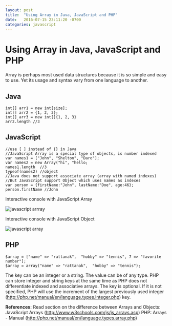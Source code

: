 ```yaml
---
layout: post
title:  "Using Array in Java, JavaScript and PHP"
date:   2016-07-15 23:11:20 -0700
categories: javascript
---
```


# Using Array in Java, JavaScript and PHP
Array is perhaps most used data structures because it is so simple and easy to use. Yet its usage and syntax vary from one language to another.

## Java
```
int[] arr1 = new int[size];
int[] arr2 = {1, 2, 3};
int[] arr3 = new int[]{1, 2, 3}
arr2.length //3
```

## JavaScript
```
//use [ ] instead of {} in Java
//JavaScript Array is a special type of objects, is number indexed
var names1 = ["John", "Shelton", "Daro"];
var names2 = new Array("hi", "hello;
names1.length  //3
typeof(names2) //object
//Java does not support associate array (array with named indexes)
//But JavaScript support Object which uses names as indexes
var person = {firstName:"John", lastName:"Doe", age:46};
person.firstName //John
```
Interactive console with JavaScript Array

![javascript arrray](https://qph.ec.quoracdn.net/main-qimg-e5cf348428125fa9b7cf66c9840ee559?convert_to_webp=true)

Interactive console with JavaScript Object

![javascript array](https://qph.ec.quoracdn.net/main-qimg-2b6ea42e1d0d4341ee1e9464a601b649?convert_to_webp=true)

## PHP
```
$array = ["name" => "rattanak",  "hobby" => "tennis", 7 => "favorite number"];
$array = array("name" => "rattanak",  "hobby" => "tennis");
```
The key can be an integer or a string. The value can be of any type.
PHP can store integer and string keys at the same time as PHP does not differentiate indexed and associative arrays.
The key is optional. If it is not specified, PHP will use the increment of the largest previously used integer (http://php.net/manual/en/language.types.integer.php) key.

**References:**
Read section on the difference between Arrays and Objects: JavaScript Arrays (http://www.w3schools.com/js/js_arrays.asp)
PHP: Arrays - Manual (http://php.net/manual/en/language.types.array.php)
